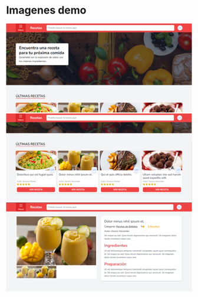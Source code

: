 # Imagenes demo
<img src="https://github.com/DennisMartel/my-recipes/blob/master/public/img/demo.png" alt="Dennis Alexander Martel" />
<img src="https://github.com/DennisMartel/my-recipes/blob/master/public/img/demo2.png" alt="Dennis Alexander Martel" />
<img src="https://github.com/DennisMartel/my-recipes/blob/master/public/img/demo3.png" alt="Dennis Alexander Martel" />